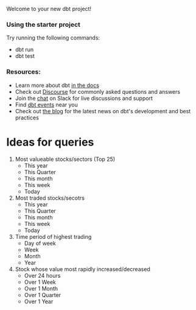 Welcome to your new dbt project!

### Using the starter project

Try running the following commands:
- dbt run
- dbt test


### Resources:
- Learn more about dbt [in the docs](https://docs.getdbt.com/docs/introduction)
- Check out [Discourse](https://discourse.getdbt.com/) for commonly asked questions and answers
- Join the [chat](https://community.getdbt.com/) on Slack for live discussions and support
- Find [dbt events](https://events.getdbt.com) near you
- Check out [the blog](https://blog.getdbt.com/) for the latest news on dbt's development and best practices


# Ideas for queries

1. Most valueable stocks/sectors (Top 25)
   - This year
   - This Quarter
   - This month
   - This week
   - Today
1. Most traded stocks/secotrs   
   - This year
   - This Quarter
   - This month
   - This week
   - Today
1. Time period of highest trading
   - Day of week
   - Week
   - Month
   - Year
1. Stock whose value most rapidly increased/decreased
   - Over 24 hours
   - Over 1 Week
   - Over 1 Month
   - Over 1 Quarter
   - Over 1 Year
